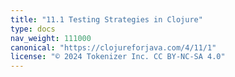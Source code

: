 ```yaml
---
title: "11.1 Testing Strategies in Clojure"
type: docs
nav_weight: 111000
canonical: "https://clojureforjava.com/4/11/1"
license: "© 2024 Tokenizer Inc. CC BY-NC-SA 4.0"
---
```

